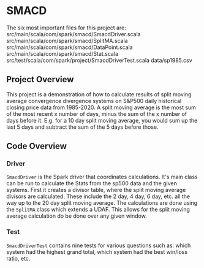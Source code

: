 # SMACD

The six most important files for this project are:
src/main/scala/com/spark/smacd/SmacdDriver.scala
src/main/scala/com/spark/smacd/SplitMA.scala
src/main/scala/com/spark/smacd/DataPoint.scala
src/main/scala/com/spark/smacd/Stat.scala
src/test/scala/com/spark/project/SmacdDriverTest.scala
data/sp1985.csv


## Project Overview
This project is a demonstration of how to calculate results of split moving average convergence divergence systems on S&P500 daily historical closing price data from 1985-2020. A split moving average is the most sum of the most recent x number of days, minus the sum of the x number of days before it. E.g. for a 10 day split moving average, you would sum up the last 5 days and subtract the sum of the 5 days before those.

## Code Overview

### Driver

`SmacdDriver` is the Spark driver that coordinates calculations. It's main class can be run to calculate the Stats from the sp500 data and the given systems. First it creates a divisor table, where the split moving average divisors are calculated. These include the 2 day, 4 day, 6 day, etc. all the way up to the 20 day split moving average. The calculations are done using the `SplitMA` class which extends a UDAF. This allows for the split moving average calculation do be done over any given window.

### Test

`SmacdDriverTest` contains nine tests for various questions such as: which system had the highest grand total, which system had the best win/loss ratio, etc. 
